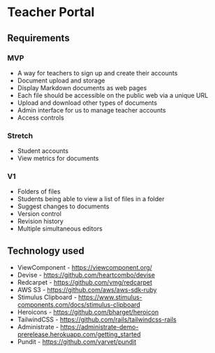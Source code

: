 # Teacher Portal

## Requirements

### MVP
* A way for teachers to sign up and create their accounts
* Document upload and storage
* Display Markdown documents as web pages
* Each file should be accessible on the public web via a unique URL
* Upload and download other types of documents
* Admin interface for us to manage teacher accounts
* Access controls

### Stretch
* Student accounts
* View metrics for documents

### V1
* Folders of files
* Students being able to view a list of files in a folder
* Suggest changes to documents
* Version control
* Revision history
* Multiple simultaneous editors

## Technology used

* ViewComponent - https://viewcomponent.org/
* Devise - https://github.com/heartcombo/devise
* Redcarpet - https://github.com/vmg/redcarpet
* AWS S3 - https://github.com/aws/aws-sdk-ruby
* Stimulus Clipboard - https://www.stimulus-components.com/docs/stimulus-clipboard
* Heroicons - https://github.com/bharget/heroicon
* TailwindCSS - https://github.com/rails/tailwindcss-rails
* Administrate - https://administrate-demo-prerelease.herokuapp.com/getting_started
* Pundit - https://github.com/varvet/pundit
